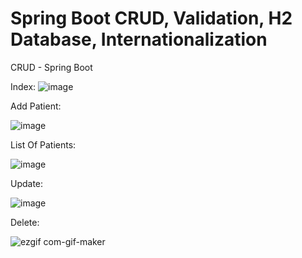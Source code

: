 # Spring Boot CRUD, Validation, H2 Database, Internationalization

CRUD - Spring Boot

Index:
![image](https://user-images.githubusercontent.com/56027479/123662031-bcf96e00-d83d-11eb-90ff-f70b8f930031.png)

Add Patient:

![image](https://user-images.githubusercontent.com/56027479/123662123-d69ab580-d83d-11eb-947c-e0fee8d7faff.png)

List Of Patients:

![image](https://user-images.githubusercontent.com/56027479/123662381-15307000-d83e-11eb-8dd1-38affcb7110f.png)

Update:

![image](https://user-images.githubusercontent.com/56027479/123662417-1d88ab00-d83e-11eb-9c88-0cfc87ae29b4.png)

Delete:

![ezgif com-gif-maker](https://user-images.githubusercontent.com/56027479/123663216-de0e8e80-d83e-11eb-9818-3c97d26689bb.gif)

